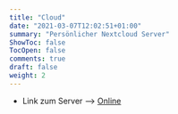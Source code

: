 ```yaml
---
title: "Cloud"
date: "2021-03-07T12:02:51+01:00"
summary: "Persönlicher Nextcloud Server"
ShowToc: false
TocOpen: false
comments: true
draft: false
weight: 2
---
```


+ Link zum Server --> [Online](https://lxcloud.mjindra.eu)
